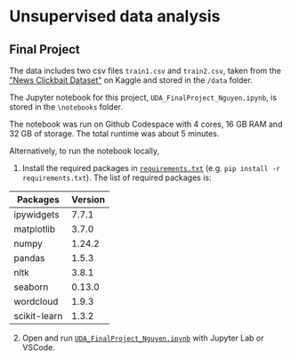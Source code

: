 # Unsupervised data analysis
## Final Project

The data includes two csv files `train1.csv` and `train2.csv`, taken from the ["News Clickbait Dataset"](https://www.kaggle.com/datasets/vikassingh1996/news-clickbait-dataset) on Kaggle and stored in the `/data` folder.

The Jupyter notebook for this project, `UDA_FinalProject_Nguyen.ipynb`, is stored in the `\notebooks` folder.

The notebook was run on Github Codespace with 4 cores, 16 GB RAM and 32 GB of storage. The total runtime was about 5 minutes.

Alternatively, to run the notebook locally,

1. Install the required packages in [`requirements.txt`](./requirements.txt) (e.g. `pip install -r requirements.txt`). The list of required packages is:

<div align="center">

|Packages|Version|
|---	|---	|
|ipywidgets|7.7.1|
|matplotlib|3.7.0|
|numpy|1.24.2|
|pandas|1.5.3|
|nltk|3.8.1|
|seaborn|0.13.0|
|wordcloud|1.9.3|
|scikit-learn|1.3.2|

</div>

2. Open and run [`UDA_FinalProject_Nguyen.ipynb`](./notebooks/UDA_FinalProject_Nguyen.ipynb) with Jupyter Lab or VSCode.
